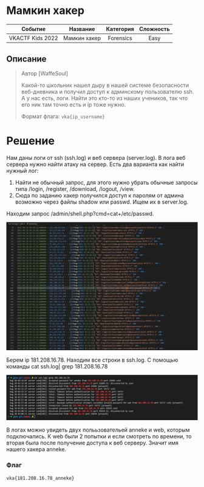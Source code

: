 # Мамкин хакер

| Cобытие       | Название       | Категория | Сложность |
|:-------------:|:-------------: |:---------:|:---------:|
| VKAСTF Kids 2022 | Мамкин хакер| Forensics | Easy |

## Описание

>Автор [WaffeSoul]
>
>Какой-то школьник нашел дыру в нашей системе безопасности веб-дневника и получил доступ к админскому пользователю ssh. А у нас есть, логи. Найти это кто-то из наших учеников, так что его ник там точно есть и ip тоже нужно.
>
>
>Формат флага: `vka{ip_username}`
 

# Решение

Нам даны логи от ssh (ssh.log) и веб сервера (server.log). 
В лога веб сервера нужно найти атаку на сервер. Есть два варианта как найти нужный лог: 
1. Найти не обычный запрос, для этого нужно убрать обычные запросы типа /login, /register, /download, /logout, /view.
2. Сюда по заданию хакер получился доступ к паролям от админа возможно через файлы shadow или passwd. Ищем их в server.log.

Находим запрос /admin/shell.php?cmd=cat+/etc/passwd.

![pic1](pic/1.png)

Берем ip 181.208.16.78. Находим все строки в ssh.log. С помощью команды cat ssh.log| grep 181.208.16.78

![pic2](pic/2.png)

В логах можно увидеть двух полььзовательей anneke и web, которым подключались. К web были 2 попытки и если смотреть по времени, то вторая была после получение доступа к веб серверу. Значит имя нашего хакера anneke.
### Флаг
```
vka{181.208.16.78_anneke}
```
